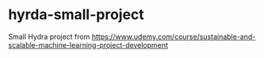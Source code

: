 # hyrda-small-project
Small Hydra project from https://www.udemy.com/course/sustainable-and-scalable-machine-learning-project-development
